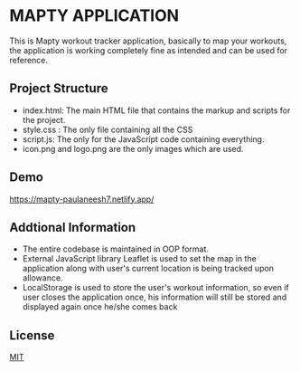 # MAPTY APPLICATION

This is Mapty workout tracker application, basically to map your workouts, the application is working completely fine as intended and can be used for reference.

## Project Structure
* index.html: The main HTML file that contains the markup and scripts for the project.
* style.css : The only file containing all the CSS 
* script.js: The only for the JavaScript code containing everything. 
* icon.png and logo.png are the only images which are used. 


## Demo
https://mapty-paulaneesh7.netlify.app/

## Addtional Information
* The entire codebase is maintained in OOP format.
* External JavaScript library Leaflet is used to set the map in the application along with user's current location is being tracked upon allowance.
* LocalStorage is used to store the user's workout information, so even if user closes the application once, his information will still be stored and displayed again       once he/she comes back


## License
[MIT](https://choosealicense.com/licenses/mit/)

